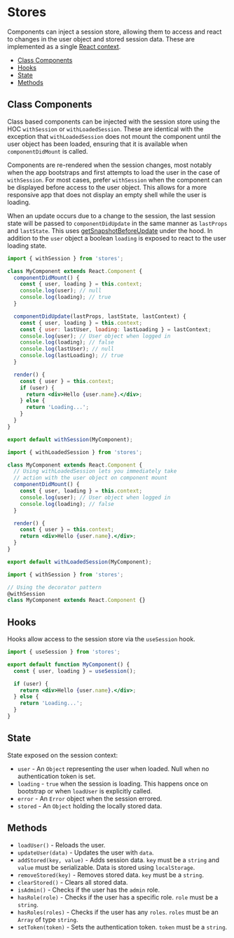 # Stores

Components can inject a session store, allowing them to access and react to changes in the user object and stored session data. These are implemented as a single [React context](https://reactjs.org/docs/context.html).

- [Class Components](#class-components)
- [Hooks](#hooks)
- [State](#state)
- [Methods](#methods)

## Class Components

Class based components can be injected with the session store using the HOC `withSession` or `withLoadedSession`. These are identical with the exception that `withLoadedSession` does not mount the component until the user object has been loaded, ensuring that it is available when `componentDidMount` is called.

Components are re-rendered when the session changes, most notably when the app bootstraps and first attempts to load the user in the case of `withSession`. For most cases, prefer `withSession` when the component can be displayed before access to the user object. This allows for a more responsive app that does not display an empty shell while the user is loading.

When an update occurs due to a change to the session, the last session state will be passed to `componentDidUpdate` in the same manner as `lastProps` and `lastState`. This uses [getSnapshotBeforeUpdate](https://reactjs.org/docs/react-component.html#getsnapshotbeforeupdate) under the hood. In addition to the `user` object a boolean `loading` is exposed to react to the user loading state.

```jsx
import { withSession } from 'stores';

class MyComponent extends React.Component {
  componentDidMount() {
    const { user, loading } = this.context;
    console.log(user); // null
    console.log(loading); // true
  }

  componentDidUpdate(lastProps, lastState, lastContext) {
    const { user, loading } = this.context;
    const { user: lastUser, loading: lastLoading } = lastContext;
    console.log(user); // User object when logged in
    console.log(loading); // false
    console.log(lastUser); // null
    console.log(lastLoading); // true
  }

  render() {
    const { user } = this.context;
    if (user) {
      return <div>Hello {user.name}.</div>;
    } else {
      return 'Loading...';
    }
  }
}

export default withSession(MyComponent);
```

```jsx
import { withLoadedSession } from 'stores';

class MyComponent extends React.Component {
  // Using withLoadedSession lets you immediately take
  // action with the user object on component mount
  componentDidMount() {
    const { user, loading } = this.context;
    console.log(user); // User object when logged in
    console.log(loading); // false
  }

  render() {
    const { user } = this.context;
    return <div>Hello {user.name}.</div>;
  }
}

export default withLoadedSession(MyComponent);
```

```jsx
import { withSession } from 'stores';

// Using the decorator pattern
@withSession
class MyComponent extends React.Component {}
```

## Hooks

Hooks allow access to the session store via the `useSession` hook.

```jsx
import { useSession } from 'stores';

export default function MyComponent() {
  const { user, loading } = useSession();

  if (user) {
    return <div>Hello {user.name}.</div>;
  } else {
    return 'Loading...';
  }
}
```

## State

State exposed on the session context:

- `user` - An `Object` representing the user when loaded. Null when no authentication token is set.
- `loading` - `true` when the session is loading. This happens once on bootstrap or when `loadUser` is explicitly called.
- `error` - An `Error` object when the session errored.
- `stored` - An `Object` holding the locally stored data.

## Methods

- `loadUser()` - Reloads the user.
- `updateUser(data)` - Updates the user with `data`.
- `addStored(key, value)` - Adds session data. `key` must be a `string` and `value` must be serializable. Data is stored using `localStorage`.
- `removeStored(key)` - Removes stored data. `key` must be a `string`.
- `clearStored()` - Clears all stored data.
- `isAdmin()` - Checks if the user has the `admin` role.
- `hasRole(role)` - Checks if the user has a specific role. `role` must be a `string`.
- `hasRoles(roles)` - Checks if the user has any `roles`. `roles` must be an `Array` of type `string`.
- `setToken(token)` - Sets the authentication token. `token` must be a `string`.

